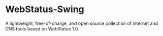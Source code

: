 # WebStatus-Swing
A lightweight, free-of-charge, and open source collection of internet and DNS tools based on WebStatus 1.0.
